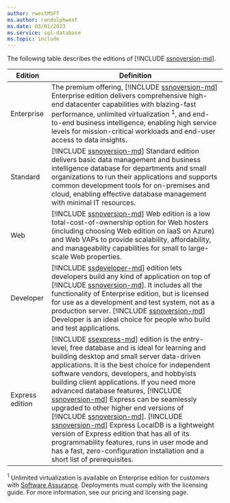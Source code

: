 ```yaml
---
author: rwestMSFT
ms.author: randolphwest
ms.date: 03/01/2023
ms.service: sql-database
ms.topic: include
---
```

The following table describes the editions of [!INCLUDE [ssnoversion-md](../ssnoversion-md.md)].

| Edition | Definition |
| --- | --- |
| Enterprise | The premium offering, [!INCLUDE [ssnoversion-md](../ssnoversion-md.md)] Enterprise edition delivers comprehensive high-end datacenter capabilities with blazing-fast performance, unlimited virtualization <sup>1</sup>, and end-to-end business intelligence, enabling high service levels for mission-critical workloads and end-user access to data insights. |
| Standard | [!INCLUDE [ssnoversion-md](../ssnoversion-md.md)] Standard edition delivers basic data management and business intelligence database for departments and small organizations to run their applications and supports common development tools for on-premises and cloud, enabling effective database management with minimal IT resources. |
| Web | [!INCLUDE [ssnoversion-md](../ssnoversion-md.md)] Web edition is a low total-cost-of-ownership option for Web hosters (including choosing Web edition on IaaS on Azure) and Web VAPs to provide scalability, affordability, and manageability capabilities for small to large-scale Web properties. |
| Developer | [!INCLUDE [ssdeveloper-md](../ssdeveloper-md.md)] edition lets developers build any kind of application on top of [!INCLUDE [ssnoversion-md](../ssnoversion-md.md)]. It includes all the functionality of Enterprise edition, but is licensed for use as a development and test system, not as a production server. [!INCLUDE [ssnoversion-md](../ssnoversion-md.md)] Developer is an ideal choice for people who build and test applications. |
| Express edition | [!INCLUDE [ssexpress-md](../ssexpress-md.md)] edition is the entry-level, free database and is ideal for learning and building desktop and small server data-driven applications. It is the best choice for independent software vendors, developers, and hobbyists building client applications. If you need more advanced database features, [!INCLUDE [ssnoversion-md](../ssnoversion-md.md)] Express can be seamlessly upgraded to other higher end versions of [!INCLUDE [ssnoversion-md](../ssnoversion-md.md)]. [!INCLUDE [ssnoversion-md](../ssnoversion-md.md)] Express LocalDB is a lightweight version of Express edition that has all of its programmability features, runs in user mode and has a fast, zero-configuration installation and a short list of prerequisites. |

<sup>1</sup> Unlimited virtualization is available on Enterprise edition for customers with [Software Assurance](https://www.microsoft.com/licensing/licensing-programs/software-assurance-default). Deployments must comply with the licensing guide. For more information, see our pricing and licensing page.
